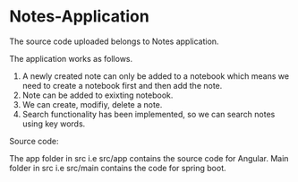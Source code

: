 # Notes-Application

The source code uploaded belongs to Notes application.

The application works as follows.
1. A newly created note can only be added to a notebook which means we need to create a notebook first and then add the note.
2. Note can be added to exixting notebook.
3. We can create, modifiy, delete a note.
4. Search functionality has been implemented, so we can search notes using key words.


Source code:

The app folder in src i.e src/app contains the source code for Angular. Main folder in src i.e src/main contains the code for spring boot.
